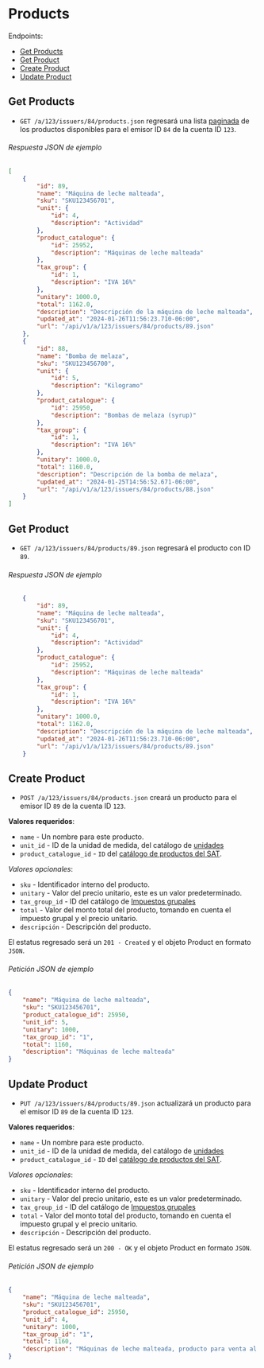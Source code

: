 Products
========

Endpoints:

- [Get Products](#get-products)
- [Get Product](#get-product)
- [Create Product](#create-product)
- [Update Product](#update-product)

Get Products
------------

* `GET /a/123/issuers/84/products.json` regresará una lista [paginada](https://github.com/avendaMX/api-doc/blob/master/README.md#paginación) de los productos disponibles para el emisor ID `84` de la cuenta ID `123`.

###### Respuesta JSON de ejemplo
```json
[
    {
        "id": 89,
        "name": "Máquina de leche malteada",
        "sku": "SKU123456701",
        "unit": {
            "id": 4,
            "description": "Actividad"
        },
        "product_catalogue": {
            "id": 25952,
            "description": "Máquinas de leche malteada"
        },
        "tax_group": {
            "id": 1,
            "description": "IVA 16%"
        },
        "unitary": 1000.0,
        "total": 1162.0,
        "description": "Descripción de la máquina de leche malteada",
        "updated_at": "2024-01-26T11:56:23.710-06:00",
        "url": "/api/v1/a/123/issuers/84/products/89.json"
    },
    {
        "id": 88,
        "name": "Bomba de melaza",
        "sku": "SKU123456700",
        "unit": {
            "id": 5,
            "description": "Kilogramo"
        },
        "product_catalogue": {
            "id": 25950,
            "description": "Bombas de melaza (syrup)"
        },
        "tax_group": {
            "id": 1,
            "description": "IVA 16%"
        },
        "unitary": 1000.0,
        "total": 1160.0,
        "description": "Descripción de la bomba de melaza",
        "updated_at": "2024-01-25T14:56:52.671-06:00",
        "url": "/api/v1/a/123/issuers/84/products/88.json"
    }
]
```

Get Product
-----------

* `GET /a/123/issuers/84/products/89.json` regresará el producto con ID `89`.

###### Respuesta JSON de ejemplo
```json
    {
        "id": 89,
        "name": "Máquina de leche malteada",
        "sku": "SKU123456701",
        "unit": {
            "id": 4,
            "description": "Actividad"
        },
        "product_catalogue": {
            "id": 25952,
            "description": "Máquinas de leche malteada"
        },
        "tax_group": {
            "id": 1,
            "description": "IVA 16%"
        },
        "unitary": 1000.0,
        "total": 1162.0,
        "description": "Descripción de la máquina de leche malteada",
        "updated_at": "2024-01-26T11:56:23.710-06:00",
        "url": "/api/v1/a/123/issuers/84/products/89.json"
    }
```

Create Product
--------------

* `POST /a/123/issuers/84/products.json` creará un producto para el emisor ID `89` de la cuenta ID `123`.


**Valores requeridos**:

* `name` - Un nombre para este producto.
* `unit_id` - ID de la unidad de medida, del catálogo de [unidades](https://github.com/avendaMX/api-doc/blob/master/sections/units.md#units)
* `product_catalogue_id` - `ID` del [catálogo de productos del SAT](https://github.com/avendaMX/api-doc/blob/master/sections/product_catalogues.md#product_catalogues).


_Valores opcionales_:

* `sku` - Identificador interno del producto.
* `unitary` - Valor del precio unitario, este es un valor predeterminado.
* `tax_group_id` - ID del catálogo de [Impuestos grupales](https://github.com/avendaMX/api-doc/blob/master/sections/tax_groups.md#tax_groups)
* `total` - Valor del monto total del producto, tomando en cuenta el impuesto grupal y el precio unitario.
* `descripción` - Descripción del producto.


El estatus regresado será un `201 - Created` y el objeto Product en formato `JSON`.

###### Petición JSON de ejemplo
```json
{
    "name": "Máquina de leche malteada",
    "sku": "SKU123456701",
    "product_catalogue_id": 25950,
    "unit_id": 5,
    "unitary": 1000,
    "tax_group_id": "1",
    "total": 1160,
    "description": "Máquinas de leche malteada"
}
```

Update Product
--------------

* `PUT /a/123/issuers/84/products/89.json` actualizará un producto para el emisor ID `89` de la cuenta ID `123`.


**Valores requeridos**:

* `name` - Un nombre para este producto.
* `unit_id` - ID de la unidad de medida, del catálogo de [unidades](https://github.com/avendaMX/api-doc/blob/master/sections/units.md#units)
* `product_catalogue_id` - `ID` del [catálogo de productos del SAT](https://github.com/avendaMX/api-doc/blob/master/sections/product_catalogues.md#product_catalogues).


_Valores opcionales_:

* `sku` - Identificador interno del producto.
* `unitary` - Valor del precio unitario, este es un valor predeterminado.
* `tax_group_id` - ID del catálogo de [Impuestos grupales](https://github.com/avendaMX/api-doc/blob/master/sections/tax_groups.md#tax_groups)
* `total` - Valor del monto total del producto, tomando en cuenta el impuesto grupal y el precio unitario.
* `descripción` - Descripción del producto.


El estatus regresado será un `200 - OK` y el objeto Product en formato `JSON`.

###### Petición JSON de ejemplo
```json
{
    "name": "Máquina de leche malteada",
    "sku": "SKU123456701",
    "product_catalogue_id": 25950,
    "unit_id": 4,
    "unitary": 1000,
    "tax_group_id": "1",
    "total": 1160,
    "description": "Máquinas de leche malteada, producto para venta al público"
}
```